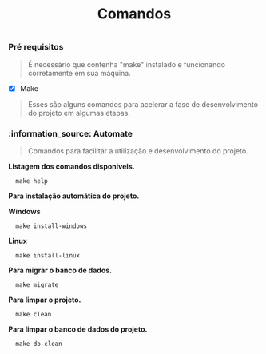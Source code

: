 <h1 align="center">Comandos<h1>

<h3>Pré requisitos</h3>

> É necessário que contenha "make" instalado e funcionando corretamente em sua máquina.

-[X] Make

> Esses são alguns comandos para acelerar a fase de desenvolvimento do projeto em algumas etapas.

<h3>:information_source: Automate</h3>

> Comandos para facilitar a utilização e desenvolvimento do projeto. 

**Listagem dos comandos disponiveis.**
  
```
  make help
```

**Para instalação automática do projeto.**
  
**Windows**

```
  make install-windows
```

**Linux**

```
  make install-linux
```

**Para migrar o banco de dados.**

```
  make migrate
```
 
**Para limpar o projeto.**

```
  make clean
```

**Para limpar o banco de dados do projeto.**

```
  make db-clean
```